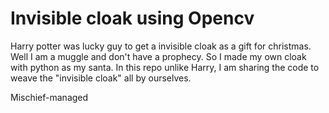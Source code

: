 # Invisible cloak using Opencv

Harry potter was lucky guy to get a invisible cloak as a gift for christmas. Well I am a muggle and don't have a prophecy. So I made my own cloak with python as my santa. 
In this repo unlike Harry, I am sharing the code to weave the "invisible cloak" all by ourselves. 

Mischief-managed
